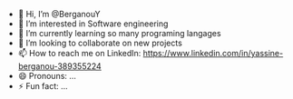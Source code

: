 - 👋 Hi, I’m @BerganouY
- 👀 I’m interested in Software engineering
- 🌱 I’m currently learning so many programing langages
- 💞️ I’m looking to collaborate on new projects
- 📫 How to reach me on LinkedIn: https://www.linkedin.com/in/yassine-berganou-389355224
- 😄 Pronouns: ...
- ⚡ Fun fact: ...

<!---
BerganouY/BerganouY is a ✨ special ✨ repository because its `README.md` (this file) appears on your GitHub profile.
You can click the Preview link to take a look at your changes.
--->
